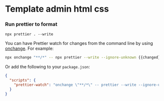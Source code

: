 # Template admin html css

### Run prettier to format

```
npx prettier . --write
```

You can have Prettier watch for changes from the command line by using [onchange](https://www.npmjs.com/package/onchange). For example:

```bash
npx onchange "**/*" -- npx prettier --write --ignore-unknown {{changed}}
```

Or add the following to your `package.json`:

```json
{
  "scripts": {
    "prettier-watch": "onchange \"**/*\" -- prettier --write --ignore-unknown {{changed}}"
  }
}
```
